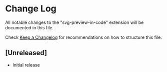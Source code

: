 # Change Log

All notable changes to the "svg-preview-in-code" extension will be documented in this file.

Check [Keep a Changelog](http://keepachangelog.com/) for recommendations on how to structure this file.

## [Unreleased]

- Initial release